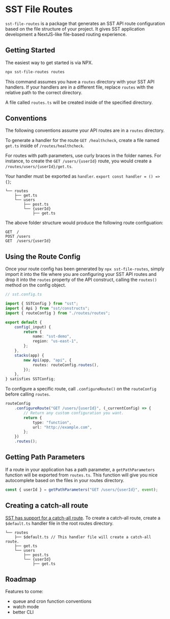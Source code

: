 # SST File Routes

`sst-file-routes` is a package that generates an SST API route configuration based on the file structure of your project. It gives SST application development a NextJS-like file-based routing experience.

## Getting Started

The easiest way to get started is via NPX.

```bash
npx sst-file-routes routes
```

This command assumes you have a `routes` directory with your SST API handlers. If your handlers are in a different file, replace `routes` with the relative path to the correct directory.

A file called `routes.ts` will be created inside of the specified directory.

## Conventions

The following conventions assume your API routes are in a `routes` directory.

To generate a handler for the route `GET /healthcheck`, create a file named `get.ts` inside of `/routes/healthcheck`.

For routes with path parameters, use curly braces in the folder names. For instance, to create the `GET /users/{userId}` route, you would create a `/routes/users/{userId}/get.ts`.

Your handler must be exported as `handler`. `export const handler = () => {}`;

```text
└── routes
    ├── get.ts
    └── users
        ├── post.ts
        └── {userId}
            ├── get.ts
```

The above folder structure would produce the following route configuation:

```text
GET  /
POST /users
GET  /users/{userId}
```

## Using the Route Config

Once your route config has been generated by `npx sst-file-routes`, simply import it into the file where you are configuring your SST API routes and drop it into the `routes` property of the API construct, calling the `routes()` method on the config object.

```ts
// sst.config.ts

import { SSTConfig } from "sst";
import { Api } from "sst/constructs";
import { routeConfig } from "./routes/routes";

export default {
	config(_input) {
		return {
			name: "sst-demo",
			region: "us-east-1",
		};
	},
	stacks(app) {
		new Api(app, "api", {
			routes: routeConfig.routes(),
		});
	},
} satisfies SSTConfig;
```

To configure a specific route, call `.configureRoute()` on the `routeConfig` before calling `routes`.

```ts
routeConfig
	.configureRoute("GET /users/{userId}", (_currentConfig) => {
		// Return any custom configuration you want.
		return {
			type: "function",
			url: "http://example.com",
		};
	})
	.routes();
```

## Getting Path Parameters

If a route in your application has a path parameter, a `getPathParameters` function will be exported from `routes.ts`. This function will give you nice autocomplete based on the files in your routes directory.

```ts
const { userId } = getPathParameters("GET /users/{userId}", event);
```

## Creating a catch-all route

[SST has support for a catch-all route](https://docs.sst.dev/apis#catch-all-routes). To create a catch-all route, create a `$default.ts` handler file in the root routes directory.

```text
└── routes
    ├── $default.ts // This handler file will create a catch-all route.
    ├── get.ts
    └── users
        ├── post.ts
        └── {userId}
            ├── get.ts
```

## Roadmap

Features to come:

- queue and cron function conventions
- watch mode
- better CLI
